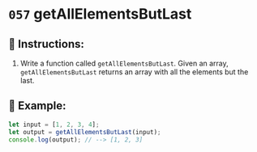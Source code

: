 # `057` getAllElementsButLast

## 📝 Instructions:

1. Write a function called `getAllElementsButLast`. Given an array, `getAllElementsButLast` returns an array with all the elements but the last.

## 📎 Example:

```Javascript
let input = [1, 2, 3, 4];
let output = getAllElementsButLast(input);
console.log(output); // --> [1, 2, 3]
```
